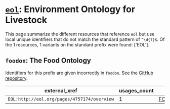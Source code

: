 # [`eol`](https://bioregistry.io/eol): Environment Ontology for Livestock

This page summarize the different resources that reference `eol`
but use local unique identifiers that do not match the standard pattern of
`^\d{7}$`. Of the 1 resources,
1 variants on the standard prefix were found: ['EOL'].

## `foodon`: The Food Ontology

Identifiers for this prefix are given incorrectly in `foodon`. See the [GitHub repository](https://github.com/FoodOntology/foodon).

| external_xref                               |   usages_count | usages                                                            |
|---------------------------------------------|----------------|-------------------------------------------------------------------|
| `EOL:http://eol.org/pages/4757174/overview` |              1 | [FOODON:03414802](http://purl.obolibrary.org/obo/FOODON_03414802) |

